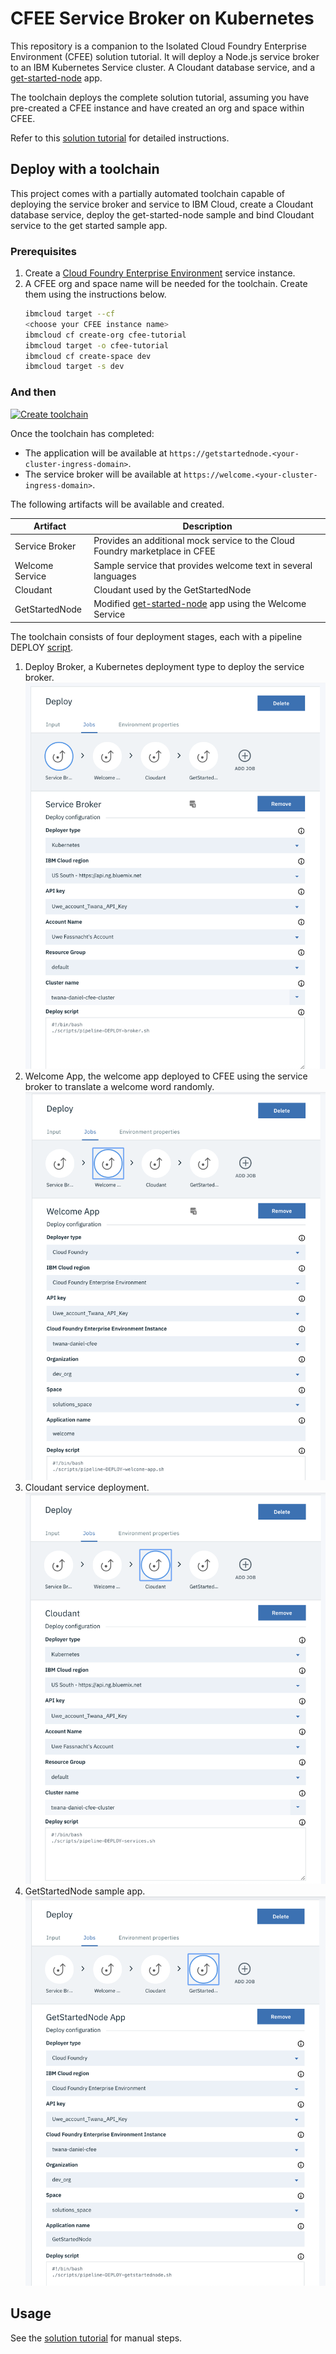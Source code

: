 # CFEE Service Broker on Kubernetes

This repository is a companion to the Isolated Cloud Foundry Enterprise Environment (CFEE) solution tutorial. It will deploy a Node.js service broker to an IBM Kubernetes Service cluster. A Cloudant database service, and a [get-started-node](https://github.com/IBM-Cloud/get-started-node) app.

The toolchain deploys the complete solution tutorial, assuming you have pre-created a CFEE instance and have created an org and space within CFEE.

Refer to this [solution tutorial](https://cloud.ibm.com/docs/tutorials?topic=solution-tutorials-isolated-cloud-foundry-enterprise-apps) for detailed instructions. 

## Deploy with a toolchain

This project comes with a partially automated toolchain capable of deploying the service broker and service to IBM Cloud, create a Cloudant database service, deploy the get-started-node sample and bind Cloudant service to the get started sample app. 

### Prerequisites

1. Create a [Cloud Foundry Enterprise Environment](https://cloud.ibm.com/cfadmin/create) service instance.
2. A CFEE org and space name will be needed for the toolchain. Create them using the instructions below.
    ```sh
    ibmcloud target --cf
    <choose your CFEE instance name>
    ibmcloud cf create-org cfee-tutorial
    ibmcloud target -o cfee-tutorial
    ibmcloud cf create-space dev
    ibmcloud target -s dev
    ```

### And then

[![Create toolchain](https://console.bluemix.net/devops/graphics/create_toolchain_button.png)](https://cloud.ibm.com/devops/setup/deploy/?repository=https%3A//github.com/IBM-Cloud/cfee-service-broker-kubernetes)

Once the toolchain has completed: 
- The application will be available at `https://getstartednode.<your-cluster-ingress-domain>`.
- The service broker will be available at `https://welcome.<your-cluster-ingress-domain>`.

The following artifacts will be available and created.

| Artifact | Description |
| -------- | ----------- |
| Service Broker | Provides an additional mock service to the Cloud Foundry marketplace in CFEE |
| Welcome Service | Sample service that provides welcome text in several languages |
| Cloudant | Cloudant used by the GetStartedNode |
| GetStartedNode | Modified [get-started-node](https://github.com/IBM-Cloud/get-started-node) app using the Welcome Service |

The toolchain consists of four deployment stages, each with a pipeline DEPLOY [script](https://github.com/IBM-Cloud/cfee-service-broker-kubernetes/tree/master/scripts).

1. Deploy Broker, a Kubernetes deployment type to deploy the service broker.![service-broker](./MD-images/service-broker.png)
2. Welcome App, the welcome app deployed to CFEE using the service broker to translate a welcome word randomly.![welcome-app](./MD-images/welcome-app.png)
3. Cloudant service deployment.![](./MD-images/cloudant.png)
4. GetStartedNode sample app. ![GetStartedNode](./MD-images/GetStartedNode.png)

## Usage

See the [solution tutorial](https://cloud.ibm.com/docs/tutorials?topic=solution-tutorials-isolated-cloud-foundry-enterprise-apps) for manual steps.